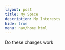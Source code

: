 ```yaml
---
layout: post
title: My Space 
description: My Interests
hide: true
menu: nav/home.html
---
```

Do these changes work
